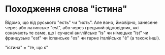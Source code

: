 # Походження слова "істина"

Відомо, що від руського "есть" чи "исть". Але воно, ймовірно, занесене через або латинське "est", або через грецький відповідник, які означають те саме, що і сучасні англійське "is" чи німецьке "ist" чи французьке "est" чи іспанське "es" чи гарне італійське "è" (а також інші).

"істина" = "те, що є"
